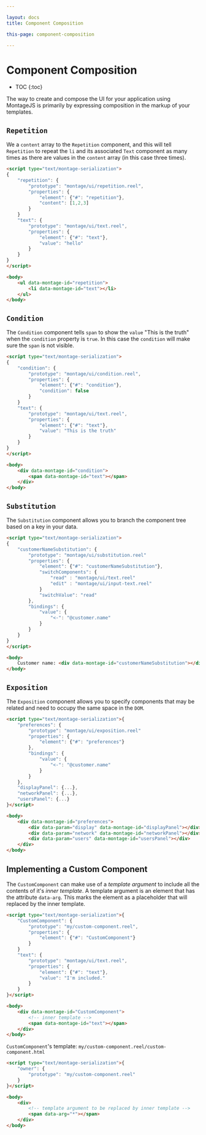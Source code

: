 ```yaml
---

layout: docs
title: Component Composition

this-page: component-composition

---
```


Component Composition
===

* TOC
{:toc}


The way to create and compose the UI for your application using MontageJS is primarily by expressing composition in the markup of your templates.

## `Repetition`

We a `content` array to the `Repetition` component, and this will tell `Repetition` to repeat the `li` and its associated `Text` component as many times as there are values in the `content` array (in this case three times).

```html
<script type="text/montage-serialization">
{
    "repetition": {
        "prototype": "montage/ui/repetition.reel",
        "properties": {
            "element": {"#": "repetition"},
            "content": [1,2,3]
        }
    }
    "text": {
        "prototype": "montage/ui/text.reel",
        "properties": {
            "element": {"#": "text"},
            "value": "hello"
        }
    }
}
</script>

<body>
    <ul data-montage-id="repetition">
        <li data-montage-id="text"></li>
    </ul>
</body>
```

## `Condition`

The `Condition` component tells `span` to show the `value` "This is the truth" when the `condition` property is `true`. In this case the `condition` will make sure the `span` is not visible.

```html
<script type="text/montage-serialization">
{
    "condition": {
        "prototype": "montage/ui/condition.reel",
        "properties": {
            "element": {"#": "condition"},
            "condition": false
        }
    }
    "text": {
        "prototype": "montage/ui/text.reel",
        "properties": {
            "element": {"#": "text"},
            "value": "This is the truth"
        }
    }
}
</script>

<body>
    <div data-montage-id="condition">
        <span data-montage-id="text"></span>
    </div>
</body>
```

## `Substitution`

The `Substitution` component allows you to branch the component tree based on a key in your data.

```html
<script type="text/montage-serialization">
{
    "customerNameSubstitution": {
        "prototype": "montage/ui/substitution.reel"
        "properties": {
            "element": {"#": "customerNameSubstitution"},
            "switchComponents": {
                "read" : "montage/ui/text.reel"
                "edit" : "montage/ui/input-text.reel"
            }
            "switchValue": "read"
        },
        "bindings": {
            "value": {
                "<-": "@customer.name"
            }
        }
    }
}
</script>

<body>
    Customer name: <div data-montage-id="customerNameSubstitution"></div>
</body>
```

## `Exposition`

The `Exposition` component allows you to specify components that may be related and need to occupy the same space in the `DOM`.

```html
<script type="text/montage-serialization">{
    "preferences": {
        "prototype": "montage/ui/exposition.reel"
        "properties": {
            "element": {"#": "preferences"}
        },
        "bindings": {
            "value": {
                "<-": "@customer.name"
            }
        }
    },
    "displayPanel": {...},
    "networkPanel": {...},
    "usersPanel": {...}
}</script>

<body>
    <div data-montage-id="preferences">
        <div data-param="display" data-montage-id="displayPanel"></div>
        <div data-param="network" data-montage-id="networkPanel"></div>
        <div data-param="users" data-montage-id="usersPanel"></div>
    </div>
</body>
```

## Implementing a Custom Component

The `CustomComponent` can make use of a _template argument_ to include all the contents of it's _inner template_. A template argument is an element that has the attribute `data-arg`. This marks the element as a placeholder that will replaced by the inner template.

```html
<script type="text/montage-serialization">{
    "CustomComponent": {
        "prototype": "my/custom-component.reel",
        "properties": {
            "element": {"#": "CustomComponent"}
        }
    }
    "text": {
        "prototype": "montage/ui/text.reel",
        "properties": {
            "element": {"#": "text"},
            "value": "I'm included."
        }
    }
}</script>

<body>
    <div data-montage-id="CustomComponent">
        <!-- inner template -->
        <span data-montage-id="text"></span>
    </div>
</body>
```

`CustomComponent`'s template: `my/custom-component.reel/custom-component.html`

```html
<script type="text/montage-serialization">{
    "owner": {
        "prototype": "my/custom-component.reel"
    }
}</script>

<body>
    <div>
        <!-- template argument to be replaced by inner template -->
        <span data-arg="*"></span>
    </div>
</body>
```
